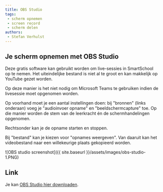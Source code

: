 ```yaml
---
title: OBS Studio
tags: 
 - scherm opnemen
 - screen record
 - scherm delen
authors:
 - Stefan Verhulst
---
```


## Je scherm opnemen met OBS Studio

Deze gratis software kan gebruikt worden om live-sessies in SmartSchool op te nemen. Het uiteindelijke bestand is niet al te groot en kan makkelijk op YouTube gezet worden.

Op deze manier is het niet nodig om Microsoft Teams te gebruiken indien de livesessie moet opgenomen worden.

Op voorhand moet je een aantal instellingen doen: bij "bronnen" (links onderaan) voeg je "audioinvoer opname" en "beeldschermcapture" toe. Op die manier worden de stem van de leerkracht én de schermhandelingen opgenomen.

Rechtsonder kan je de opname starten en stoppen.

Bij "bestand" kan je kiezen voor "opnames weergeven". Van daaruit kan het videobestand naar een willekeurige plaats gekopieerd worden.

![OBS studio screenshot]({{ site.baseurl }}/assets/images/obs-studio-1.PNG)

## Link

Je kan [OBS Studio hier downloaden](https://obsproject.com/download).
